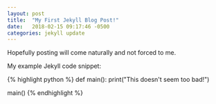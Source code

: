 ```yaml
---
layout: post
title:  "My First Jekyll Blog Post!"
date:   2018-02-15 09:17:46 -0500
categories: jekyll update
---
```


Hopefully posting will come naturally and not forced to me.

My example Jekyll code snippet:

{% highlight python %}
def main():
		print("This doesn't seem too bad!")

main()
{% endhighlight %}


